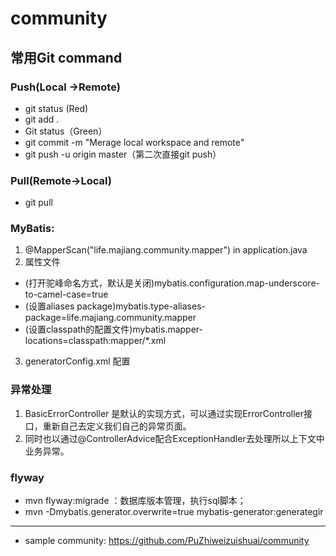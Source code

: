 # community
##  常用Git command
### Push(Local ->Remote) 
* git status (Red)
* git add . 
* Git status（Green）
* git commit -m "Merage local workspace and remote"
* git push -u origin master（第二次直接git push）

### Pull(Remote->Local)
* git pull 

### MyBatis:
1. @MapperScan("life.majiang.community.mapper") in application.java
2. 属性文件
*  (打开驼峰命名方式，默认是关闭)mybatis.configuration.map-underscore-to-camel-case=true
*  (设置aliases package)mybatis.type-aliases-package=life.majiang.community.mapper
*  (设置classpath的配置文件)mybatis.mapper-locations=classpath:mapper/*.xml
3. generatorConfig.xml 配置

### 异常处理
1. BasicErrorController 是默认的实现方式，可以通过实现ErrorController接口，重新自己去定义我们自己的异常页面。 
2. 同时也以通过@ControllerAdvice配合ExceptionHandler去处理所以上下文中业务异常。

### flyway
* mvn flyway:migrade ：数据库版本管理，执行sql脚本；
* mvn -Dmybatis.generator.overwrite=true mybatis-generator:generategir 

***
* sample community: https://github.com/PuZhiweizuishuai/community